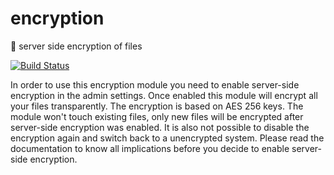 # encryption
 :lock_with_ink_pen: server side encryption of files
 
 [![Build Status](https://travis-ci.org/owncloud/encryption.svg?branch=master)](https://travis-ci.org/owncloud/encryption)

In order to use this encryption module you need to enable server-side
encryption in the admin settings. Once enabled this module will encrypt
all your files transparently. The encryption is based on AES 256 keys.
The module won't touch existing files, only new files will be encrypted
after server-side encryption was enabled. It is also not possible to
disable the encryption again and switch back to a unencrypted system.
Please read the documentation to know all implications before you decide
to enable server-side encryption.
